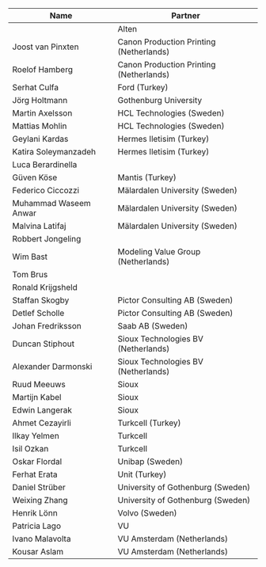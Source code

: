 |       Name      | Partner |
| ----------------| ------- |
|   |              Alten   |
|Joost van Pinxten|Canon Production Printing (Netherlands)|
|Roelof Hamberg   |Canon Production Printing (Netherlands)|
|Serhat Culfa     | Ford (Turkey)                         |
|Jörg Holtmann    | Gothenburg University |
| Martin Axelsson | HCL Technologies (Sweden)             |
| Mattias Mohlin  | HCL Technologies (Sweden)             |
|Geylani Kardas      | Hermes Iletisim (Turkey)|
|Katira Soleymanzadeh  | Hermes Iletisim (Turkey)|
| Luca Berardinella    | 
|Güven Köse            | Mantis (Turkey)|
|Federico Ciccozzi     |Mälardalen University (Sweden)|
|Muhammad Waseem Anwar |Mälardalen University (Sweden)|
| Malvina Latifaj      | Mälardalen University (Sweden)|
|Robbert Jongeling     |
| Wim Bast             | Modeling Value Group (Netherlands)|
|Tom Brus              |  
|Ronald Krijgsheld     | 
|Staffan Skogby        | Pictor Consulting AB (Sweden) |
| Detlef Scholle       | Pictor Consulting AB (Sweden) |
| Johan Fredriksson    |    Saab AB (Sweden)
|Duncan Stiphout       | Sioux Technologies BV (Netherlands)
|Alexander Darmonski   | Sioux Technologies BV (Netherlands)
|Ruud Meeuws           |	Sioux 
|Martijn Kabel         |	Sioux
|Edwin Langerak        |	Sioux
|Ahmet Cezayirli       |Turkcell (Turkey)
|Ilkay Yelmen          |	Turkcell
|Isil Ozkan            |	Turkcell
|Oskar Flordal         | Unibap (Sweden)
|Ferhat Erata          | Unit (Turkey)
|Daniel Strüber        | University of Gothenburg (Sweden)
|Weixing Zhang         |University of Gothenburg (Sweden)
| Henrik Lönn          | Volvo (Sweden)
|Patricia Lago         |	VU
|Ivano Malavolta       | VU Amsterdam (Netherlands)
|Kousar Aslam          | VU Amsterdam (Netherlands)

